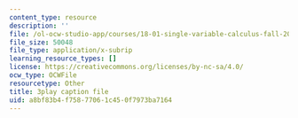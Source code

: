 ```yaml
---
content_type: resource
description: ''
file: /ol-ocw-studio-app/courses/18-01-single-variable-calculus-fall-2006/a8bf83b4f75877061c450f7973ba7164_4sTKcvYMNxk.srt
file_size: 50048
file_type: application/x-subrip
learning_resource_types: []
license: https://creativecommons.org/licenses/by-nc-sa/4.0/
ocw_type: OCWFile
resourcetype: Other
title: 3play caption file
uid: a8bf83b4-f758-7706-1c45-0f7973ba7164
---
```

